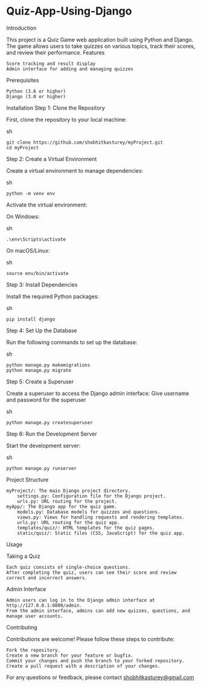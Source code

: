 # Quiz-App-Using-Django

Introduction

This project is a Quiz Game web application built using Python and Django. The game allows users to take quizzes on various topics, track their scores, and review their performance.
Features

    Score tracking and result display
    Admin interface for adding and managing quizzes

Prerequisites

    Python (3.6 or higher)
    Django (3.0 or higher)

Installation
Step 1: Clone the Repository

First, clone the repository to your local machine:

sh

    git clone https://github.com/shobhitkasturey/myProject.git
    cd myProject

Step 2: Create a Virtual Environment

Create a virtual environment to manage dependencies:

sh

    python -m venv env

Activate the virtual environment:

On Windows:

sh

    .\env\Scripts\activate

On macOS/Linux:

sh

    source env/bin/activate

Step 3: Install Dependencies

Install the required Python packages:

sh

    pip install django

Step 4: Set Up the Database

Run the following commands to set up the database:

sh

    python manage.py makemigrations
    python manage.py migrate

Step 5: Create a Superuser

Create a superuser to access the Django admin interface:
Give username and password for the superuser

sh

    python manage.py createsuperuser

Step 6: Run the Development Server

Start the development server:

sh

    python manage.py runserver


Project Structure

    myProject/: The main Django project directory.
        settings.py: Configuration file for the Django project.
        urls.py: URL routing for the project.
    myApp/: The Django app for the quiz game.
        models.py: Database models for quizzes and questions.
        views.py: Views for handling requests and rendering templates.
        urls.py: URL routing for the quiz app.
        templates/quiz/: HTML templates for the quiz pages.
        static/quiz/: Static files (CSS, JavaScript) for the quiz app.

Usage

Taking a Quiz

    Each quiz consists of single-choice questions.
    After completing the quiz, users can see their score and review correct and incorrect answers.

Admin Interface

    Admin users can log in to the Django admin interface at http://127.0.0.1:8000/admin.
    From the admin interface, admins can add new quizzes, questions, and manage user accounts.

Contributing

Contributions are welcome! Please follow these steps to contribute:

    Fork the repository.
    Create a new branch for your feature or bugfix.
    Commit your changes and push the branch to your forked repository.
    Create a pull request with a description of your changes.



For any questions or feedback, please contact shobhitkasturey@gmail.com


